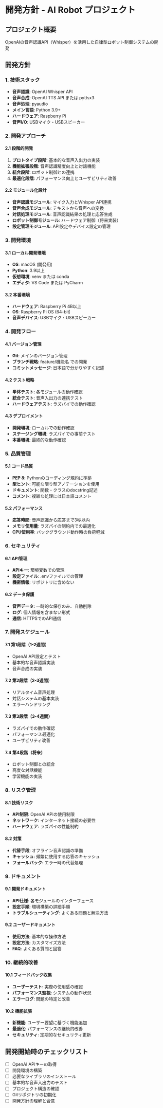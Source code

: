 # 開発方針 - AI Robot プロジェクト

## プロジェクト概要
OpenAIの音声認識API（Whisper）を活用した自律型ロボット制御システムの開発

## 開発方針

### 1. 技術スタック
- **音声認識**: OpenAI Whisper API
- **音声合成**: OpenAI TTS API または pyttsx3
- **音声処理**: pyaudio
- **メイン言語**: Python 3.9+
- **ハードウェア**: Raspberry Pi
- **音声I/O**: USBマイク・USBスピーカー

### 2. 開発アプローチ

#### 2.1 段階的開発
1. **プロトタイプ段階**: 基本的な音声入出力の実装
2. **機能拡張段階**: 音声認識精度向上と対話機能
3. **統合段階**: ロボット制御との連携
4. **最適化段階**: パフォーマンス向上とユーザビリティ改善

#### 2.2 モジュール化設計
- **音声認識モジュール**: マイク入力とWhisper API連携
- **音声合成モジュール**: テキストから音声への変換
- **対話処理モジュール**: 音声認識結果の処理と応答生成
- **ロボット制御モジュール**: ハードウェア制御（将来実装）
- **設定管理モジュール**: API設定やデバイス設定の管理

### 3. 開発環境

#### 3.1 ローカル開発環境
- **OS**: macOS (開発用)
- **Python**: 3.9以上
- **仮想環境**: venv または conda
- **エディタ**: VS Code または PyCharm

#### 3.2 本番環境
- **ハードウェア**: Raspberry Pi 4B以上
- **OS**: Raspberry Pi OS (64-bit)
- **音声デバイス**: USBマイク・USBスピーカー

### 4. 開発フロー

#### 4.1 バージョン管理
- **Git**: メインのバージョン管理
- **ブランチ戦略**: feature/機能名 での開発
- **コミットメッセージ**: 日本語で分かりやすく記述

#### 4.2 テスト戦略
- **単体テスト**: 各モジュールの動作確認
- **統合テスト**: 音声入出力の連携テスト
- **ハードウェアテスト**: ラズパイでの動作確認

#### 4.3 デプロイメント
- **開発環境**: ローカルでの動作確認
- **ステージング環境**: ラズパイでの事前テスト
- **本番環境**: 最終的な動作確認

### 5. 品質管理

#### 5.1 コード品質
- **PEP 8**: Pythonのコーディング規約に準拠
- **型ヒント**: 可能な限り型アノテーションを使用
- **ドキュメント**: 関数・クラスのdocstring記述
- **コメント**: 複雑な処理には日本語コメント

#### 5.2 パフォーマンス
- **応答時間**: 音声認識から応答まで3秒以内
- **メモリ使用量**: ラズパイの制約内での最適化
- **CPU使用率**: バックグラウンド動作時の負荷軽減

### 6. セキュリティ

#### 6.1 API管理
- **APIキー**: 環境変数での管理
- **設定ファイル**: .envファイルでの管理
- **機密情報**: リポジトリに含めない

#### 6.2 データ保護
- **音声データ**: 一時的な保存のみ、自動削除
- **ログ**: 個人情報を含まない形式
- **通信**: HTTPSでのAPI通信

### 7. 開発スケジュール

#### 7.1 第1段階（1-2週間）
- OpenAI API設定とテスト
- 基本的な音声認識実装
- 音声合成の実装

#### 7.2 第2段階（2-3週間）
- リアルタイム音声処理
- 対話システムの基本実装
- エラーハンドリング

#### 7.3 第3段階（3-4週間）
- ラズパイでの動作確認
- パフォーマンス最適化
- ユーザビリティ改善

#### 7.4 第4段階（将来）
- ロボット制御との統合
- 高度な対話機能
- 学習機能の実装

### 8. リスク管理

#### 8.1 技術リスク
- **API制限**: OpenAI APIの使用制限
- **ネットワーク**: インターネット接続の必要性
- **ハードウェア**: ラズパイの性能制約

#### 8.2 対策
- **代替手段**: オフライン音声認識の準備
- **キャッシュ**: 頻繁に使用する応答のキャッシュ
- **フォールバック**: エラー時の代替処理

### 9. ドキュメント

#### 9.1 開発ドキュメント
- **API仕様**: 各モジュールのインターフェース
- **設定手順**: 環境構築の詳細手順
- **トラブルシューティング**: よくある問題と解決方法

#### 9.2 ユーザードキュメント
- **使用方法**: 基本的な操作方法
- **設定方法**: カスタマイズ方法
- **FAQ**: よくある質問と回答

### 10. 継続的改善

#### 10.1 フィードバック収集
- **ユーザーテスト**: 実際の使用感の確認
- **パフォーマンス監視**: システムの動作状況
- **エラーログ**: 問題の特定と改善

#### 10.2 機能拡張
- **新機能**: ユーザー要望に基づく機能追加
- **最適化**: パフォーマンスの継続的改善
- **セキュリティ**: 定期的なセキュリティ更新

## 開発開始時のチェックリスト

- [ ] OpenAI APIキーの取得
- [ ] 開発環境の構築
- [ ] 必要なライブラリのインストール
- [ ] 基本的な音声入出力のテスト
- [ ] プロジェクト構造の確認
- [ ] Gitリポジトリの初期化
- [ ] 開発方針の理解と合意
